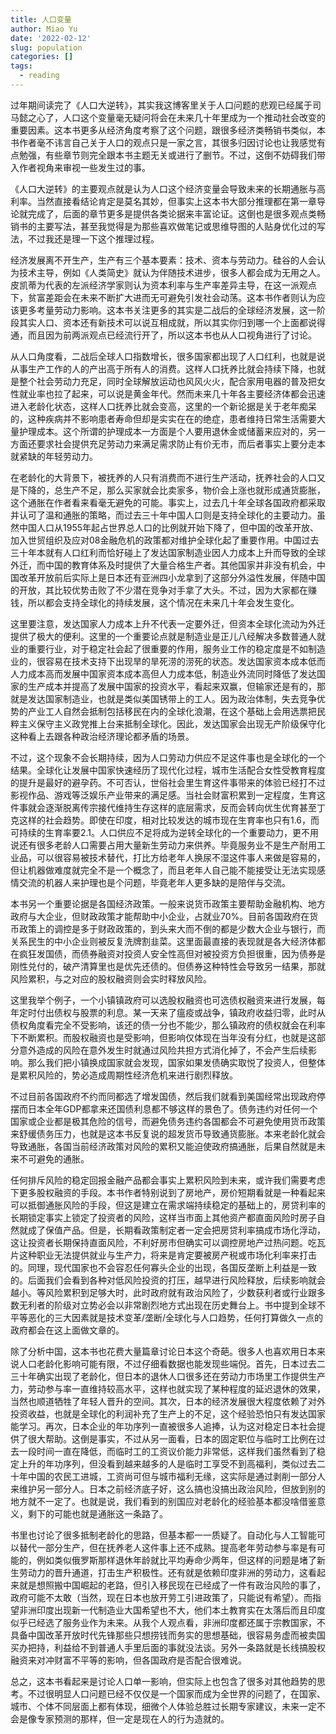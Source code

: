 ```yaml
---
title: 人口变量
author: Miao Yu
date: '2022-02-12'
slug: population
categories: []
tags:
  - reading
---
```


过年期间读完了《人口大逆转》，其实我这博客里关于人口问题的悲观已经属于司马懿之心了，人口这个变量毫无疑问将会在未来几十年里成为一个推动社会改变的重要因素。这本书更多从经济角度考察了这个问题，跟很多经济类畅销书类似，本书作者毫不讳言自己关于人口的观点只是一家之言，其很多归因讨论也让我感觉有点勉强，有些章节则完全跟本书主题无关或进行了删节。不过，这倒不妨碍我们带入作者视角来审视一些发生过的事。

《人口大逆转》的主要观点就是认为人口这个经济变量会导致未来的长期通胀与高利率。当然直接看结论肯定是莫名其妙，但事实上这本书大部分推理都在第一章导论就完成了，后面的章节更多是提供各类论据来丰富论证。这倒也是很多观点类畅销书的主要写法，甚至我觉得是为那些喜欢做笔记或思维导图的人贴身优化过的写法，不过我还是理一下这个推理过程。

经济发展离不开生产，生产有三个基本要素：技术、资本与劳动力。硅谷的人会认为技术主导，例如《人类简史》就认为伴随技术进步，很多人都会成为无用之人。皮凯蒂为代表的左派经济学家则认为资本利率与生产率差异主导，在这一派观点下，贫富差距会在未来不断扩大进而无可避免引发社会动荡。这本书作者则认为应该更多考量劳动力影响。这本书关注更多的其实是二战后的全球经济发展，这一阶段其实人口、资本还有新技术可以说互相成就，所以其实你归到哪一个上面都说得通，而且因为前两派观点已经流行开了，所以这本书也从人口视角进行了讨论。

从人口角度看，二战后全球人口指数增长，很多国家都出现了人口红利，也就是说从事生产工作的人的产出高于所有人的消费。这样人口抚养比就会持续下降，也就是整个社会劳动力充足，同时全球解放运动也风风火火，配合家用电器的普及把女性就业率也拉了起来，可以说是黄金年代。然而未来几十年各主要经济体都会迅速进入老龄化状态，这样人口抚养比就会变高，这里的一个新论据是关于老年痴呆的，这种疾病并不影响患者寿命但却是实实在在的绝症，患者维持日常生活需要大量护理成本。这个所谓的护理成本一方面是个人要用退休金或储蓄来应对的，另一方面还要求社会提供充足劳动力来满足需求防止有价无市，而后者事实上要分走本就紧缺的年轻劳动力。

在老龄化的大背景下，被抚养的人只有消费而不进行生产活动，抚养社会的人口又是下降的，总生产不足，那么买家就会比卖家多，物价会上涨也就形成通货膨胀，这个通胀在作者看来看毫无避免的可能。事实上，过去几十年全球各国政府都采取并认可了温和通胀的策略，而过去三十年中国人口则是支持全球化的主要动力。虽然中国人口从1955年起占世界总人口的比例就开始下降了，但中国的改革开放、加入世贸组织及应对08金融危机的政策都对维护全球化起了重要作用。中国过去三十年本就有人口红利而恰好碰上了发达国家制造业因人力成本上升而导致的全球外迁，而中国的教育体系及时提供了大量合格生产者。其他国家并非没有机会，中国改革开放前后实际上是日本还有亚洲四小龙拿到了这部分外溢性发展，伴随中国的开放，其比较优势击败了不少潜在竞争对手拿了大头。不过，因为大家都在赚钱，所以都会支持全球化的持续发展，这个情况在未来几十年会发生变化。

这里要注意，发达国家人力成本上升不代表一定要外迁，但资本全球化流动为外迁提供了极大的便利。这里的一个重要论点就是制造业是正儿八经解决多数普通人就业的重要行业，对于稳定社会起了很重要的作用，服务业工作的稳定度是不如制造业的，很容易在技术支持下出现旱的旱死涝的涝死的状态。发达国家资本成本低而人力成本高而发展中国家资本成本高但人力成本低，制造业外流同时降低了发达国家的生产成本并提高了发展中国家的投资水平，看起来双赢，但输家还是有的，那就是发达国家制造业，也就是类似美国锈带上的工人。因为政治体制，失去竞争优势的产业工人自然会抵制包括移民在内的全球化浪潮，在这个基础上会用选票把民粹主义保守主义政党推上台来抵制全球化。因此，发达国家会出现无产阶级保守化这种看上去跟各种政治经济理论都矛盾的场景。

不过，这个现象不会长期持续，因为人口劳动力供应不足这件事也是全球化的一个结果。全球化让发展中国家快速经历了现代化过程，城市生活配合女性受教育程度的提升是最好的避孕药。不可否认，世俗社会里生育这件事带来的体验已经打不过影视作品、游戏等泛娱乐产业带来的满足感。当社会财富积累到一定程度，生育这件事就会逐渐脱离传宗接代维持生存这样的底层需求，反而会转向优生优育甚至丁克这样的社会趋势。即使在印度，相对比较发达的城市现在生育率也只有1.6，而可持续的生育率要2.1。人口供应不足将成为逆转全球化的一个重要动力，更不用说还有很多老龄人口需要占用大量新生劳动力来供养。毕竟服务业不是生产耐用工业品，可以很容易被技术替代，打比方给老年人换尿不湿这件事人来做是容易的，但让机器做难度就完全不是一个概念了，而且老年人自己能不能接受让无法实现感情交流的机器人来护理也是个问题，毕竟老年人更多缺的是陪伴与交流。

本书另一个重要论据是各国经济政策。一般来说货币政策主要帮助金融机构、地方政府与大企业，但财政政策才能帮助中小企业，占就业70%。目前各国政府在货币政策上的调控是多于财政政策的，到头来大而不倒的都是少数大企业与银行，而关系民生的中小企业则被反复洗牌割韭菜。这里面最直接的表现就是各大经济体都在疯狂发国债，而债券融资对投资人安全性高但对被投资方负担很重，因为债券是刚性兑付的，破产清算里也是优先还债的。但债券这种特性会导致另一结果，那就风险累积，与之对应的股权融资则会实时释放风险。

这里我举个例子，一个小镇镇政府可以选股权融资也可选债权融资来进行发展，每年定时付出债权与股票的利息。某一天来了瘟疫或战争，镇政府收益归零，此时从债权角度看完全不受影响，该还的债一分也不能少，那么镇政府的债权就会在利率下不断累积。而股权融资也是受影响，但影响仅体现在当年没有分红，也就是这部分意外造成的风险在意外发生时就通过风险共担方式消化掉了，不会产生后续影响。那么我们把小镇换成国家就会发现，国家如果发债确实取悦了投资人，但整体是累积风险的，势必造成周期性经济危机来进行剧烈释放。

不过目前各国政府不约而同都选了增发国债，然后我们就看到美国经常出现政府停摆而日本全年GDP都拿来还国债利息都不够这样的景色了。债务违约对任何一个国家或企业都是极其危险的信号，而避免债务违约各国都会不可避免使用货币政策来舒缓债务压力，也就是这本书反复说的超发货币导致通货膨胀。本来老龄化就会导致通胀，各国当前经济政策对风险的累积又能迫使政府搞通胀，后果自然就是未来不可避免的通胀。

任何排斥风险的稳定回报金融产品都会事实上累积风险到未来，或许我们需要考虑下更多股权融资的手段。本书作者特别说到了房地产，房价短期看就是一种看起来可以抵御通胀风险的手段，但这是建立在需求端持续稳定的基础上的，房贷利率的长期锁定事实上锁定了投资者的风险，这样当市面上其他资产都直面风险时房子自然就成了保值产品。但是，长期看政策制定者一定会把房贷利率搞成市场化浮动，这让投资者长期保持直面风险，不利好房市但确实可以调控房地产过热问题。吃瓦片这种职业无法提供就业与生产力，将来是肯定要被房产税或市场化利率来打击的。同理，现代国家也不会容忍任何寡头企业的出现，各国反垄断上利益是一致的。后面我们会看到各种对低风险投资的打压，越早进行风险释放，后续影响就会越小。等风险累积到足够大时，此时政府就有政治风险了，少数获利者或行业跟多数无利者的阶级对立势必会以非常剧烈地方式出现在历史舞台上。书中提到全球不平等恶化的三大因素就是技术变革/垄断/全球化与人口趋势，任何打算做久一点的政府都会在这上面做文章的。

除了分析中国，这本书也花费大量篇章讨论日本这个奇葩。很多人也喜欢用日本来说人口老龄化影响可能有限，不过仔细看数据也能发现些端倪。首先，日本过去二三十年确实出现了老龄化，但日本的退休人口很多还在劳动力市场里工作提供生产力，劳动参与率一直维持较高水平，这样也就实现了某种程度的延迟退休的效果，当然也顺道牺牲了年轻人晋升的空间。其次，日本的经济发展很大程度依赖了对外投资收益，也就是全球化的利润补充了生产上的不足，这个经验恐怕只有发达国家能学习。再次，日本企业的年功序列一直被很多人追捧，认为这对稳定日本社会提供了很大帮助。这倒是事实，不过从另一面看，日本的固定职位与临时工比例在过去一段时间一直在降低，而临时工的工资议价能力非常低，这样我们虽然看到了稳定上升的年功序列，但没看到越来越多的人是临时工享受不到高福利，类似过去二十年中国的农民工进城，工资尚可但与城市福利无缘，这实际是通过剥削一部分人来维护另一部分人。日本之前经济底子好，这么搞也没搞出政治风险，但放到别的地方就不一定了。也就是说，我们看到的别国应对老龄化的经验基本都没啥借鉴意义，剩下的可能也就是通胀这一条路了。

书里也讨论了很多抵制老龄化的思路，但基本都一一质疑了。自动化与人工智能可以替代一部分生产，但在抚养老人这件事上还不成熟。提高老年劳动参与率是有可能的，例如类似俄罗斯那样退休年龄就比平均寿命少两年，但这样的问题是堵了新生劳动力的晋升通道，打击生产积极性。还有就是依赖印度非洲的劳动力，这看起来就是想照搬中国崛起的老路，但引入移民现在已经成了一件有政治风险的事了，政府可能不太敢（当然，现在日本也放开劳工引进政策了，只能说有希望）。而指望非洲印度出现新一代制造业大国希望也不大，他们本土教育实在太落后而且印度似乎已经选了服务业作为未来。从我个人观点看，非洲印度都还属于宗教国家，不具备中国改革开放时代先锋那些只想捞钱而务实的思想基础，很容易务虚而被卖国买办把持，利益给不到普通人手里后面的事就没法谈。另外一条路就是长线搞股权融资来对冲财富不平等的影响，但各国政府是否配合很难说。

总之，这本书看起来是讨论人口单一影响，但实际上也包含了很多对其他趋势的思考。不过很明显人口问题已经不仅仅是一个国家而成为全世界的问题了，在国家、城市、个体不同层面上都有体现，细微个人体验总胜过长期专家建议，未来一定不会是像专家预测的那样，但一定是现在人的行为造就的。
